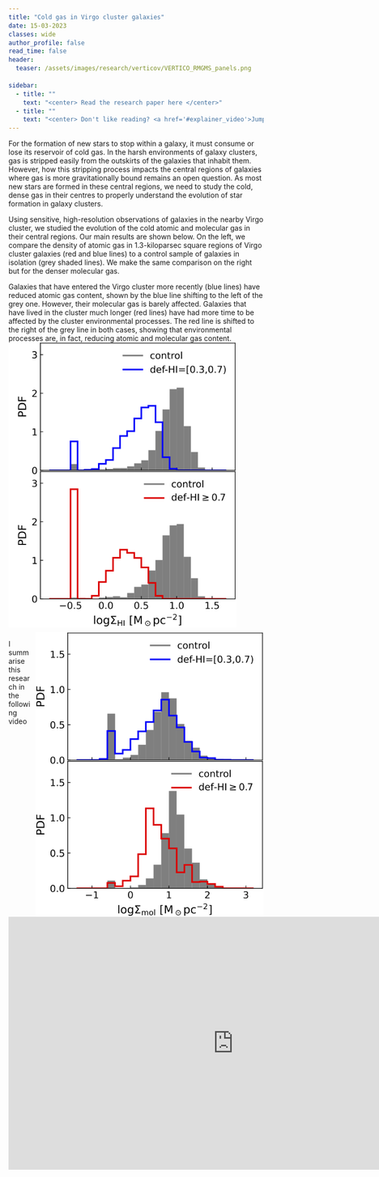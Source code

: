 ```yaml
---
title: "Cold gas in Virgo cluster galaxies" 
date: 15-03-2023
classes: wide
author_profile: false
read_time: false
header:
  teaser: /assets/images/research/verticov/VERTICO_RMGMS_panels.png

sidebar:
  - title: ""
    text: "<center> Read the research paper here </center>"
  - title: ""
    text: "<center> Don't like reading? <a href='#explainer_video'>Jump to the video explanation</a> </center>"
---
```

<p>
For the formation of new stars to stop within a galaxy, it must consume or lose its reservoir of cold gas. 
In the harsh environments of galaxy clusters, gas is stripped easily from the outskirts of the galaxies that inhabit them. 
However, how this stripping process impacts the central regions of galaxies where gas is more gravitationally bound remains an open question. 
As most new stars are formed in these central regions, we need to study the cold, dense gas in their centres to properly understand the evolution of star formation in galaxy clusters. 
</p>

<p>
Using sensitive, high-resolution observations of galaxies in the nearby Virgo cluster, we studied the evolution of the cold atomic and molecular gas in their central regions. 
Our main results are shown below. 
On the left, we compare the density of atomic gas in 1.3-kiloparsec square regions of Virgo cluster galaxies (red and blue lines) to a control sample of galaxies in isolation (grey shaded lines). 
We make the same comparison on the right but for the denser molecular gas. 
</p>
<p>
Galaxies that have entered the Virgo cluster more recently (blue lines) have reduced atomic gas content, shown by the blue line shifting to the left of the grey one. However, their molecular gas is barely affected. 
Galaxies that have lived in the cluster much longer (red lines) have had more time to be affected by the cluster environmental processes. The red line is shifted to the right of the grey line in both cases, showing that environmental processes are, in fact, reducing atomic and molecular gas content.

<br>
<img src="/assets/images/research/verticov/sigmaHI_dists_inTR.png" alt="" width="450" align="left" style="margin: 0px 0px 10px 0px;">

<img src="/assets/images/research/verticov/sigmaMG_dists_inTR.png" alt="" width="450" align="right" style="margin: 0px 0px 0px 10px;"> 
<br clear=left>
</p>



<p>
I summarise this research in the following video
<br>

<a id="explainer_video"> <iframe width="888" height="500" src="https://youtu.be/7djMmVEpDVc" title="VERTICO V paper explainer" frameborder="0" allow="accelerometer; autoplay; clipboard-write; encrypted-media; gyroscope; picture-in-picture; web-share" allowfullscreen></iframe></a>
</p>













